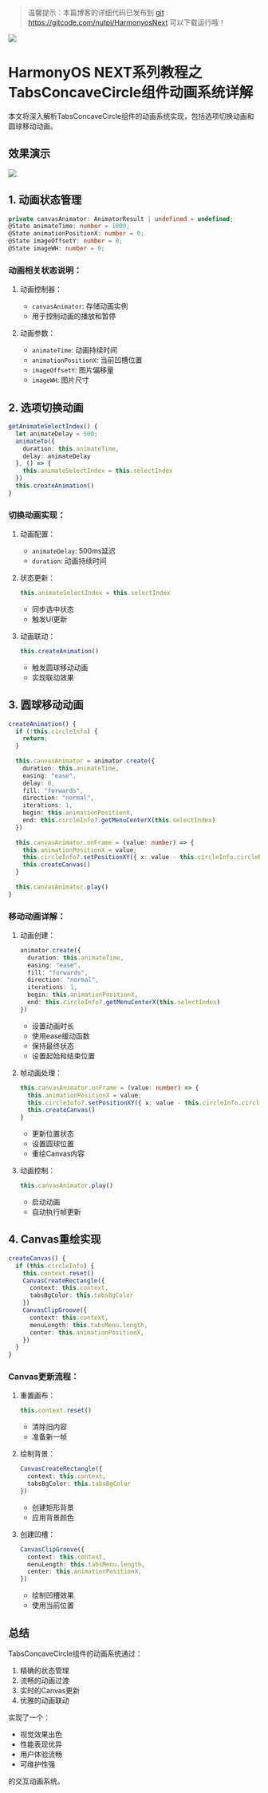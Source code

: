 > 温馨提示：本篇博客的详细代码已发布到 [git](https://gitcode.com/nutpi/HarmonyosNext) : https://gitcode.com/nutpi/HarmonyosNext 可以下载运行哦！

![](../images/img_ebd152fa.png)
# HarmonyOS NEXT系列教程之 TabsConcaveCircle组件动画系统详解

本文将深入解析TabsConcaveCircle组件的动画系统实现，包括选项切换动画和圆球移动动画。
## 效果演示

![](../images/img_e3a9fa89.png)
## 1. 动画状态管理

```typescript
private canvasAnimator: AnimatorResult | undefined = undefined;
@State animateTime: number = 1000;
@State animationPositionX: number = 0;
@State imageOffsetY: number = 0;
@State imageWH: number = 0;
```

### 动画相关状态说明：

1. 动画控制器：
   - `canvasAnimator`: 存储动画实例
   - 用于控制动画的播放和暂停

2. 动画参数：
   - `animateTime`: 动画持续时间
   - `animationPositionX`: 当前凹槽位置
   - `imageOffsetY`: 图片偏移量
   - `imageWH`: 图片尺寸

## 2. 选项切换动画

```typescript
getAnimateSelectIndex() {
  let animateDelay = 500;
  animateTo({
    duration: this.animateTime,
    delay: animateDelay
  }, () => {
    this.animateSelectIndex = this.selectIndex
  })
  this.createAnimation()
}
```

### 切换动画实现：

1. 动画配置：
   - `animateDelay`: 500ms延迟
   - `duration`: 动画持续时间

2. 状态更新：
   ```typescript
   this.animateSelectIndex = this.selectIndex
   ```
   - 同步选中状态
   - 触发UI更新

3. 动画联动：
   ```typescript
   this.createAnimation()
   ```
   - 触发圆球移动动画
   - 实现联动效果

## 3. 圆球移动动画

```typescript
createAnimation() {
  if (!this.circleInfo) {
    return;
  }
  
  this.canvasAnimator = animator.create({
    duration: this.animateTime,
    easing: "ease",
    delay: 0,
    fill: "forwards",
    direction: "normal",
    iterations: 1,
    begin: this.animationPositionX,
    end: this.circleInfo?.getMenuCenterX(this.selectIndex)
  })
  
  this.canvasAnimator.onFrame = (value: number) => {
    this.animationPositionX = value;
    this.circleInfo?.setPositionXY({ x: value - this.circleInfo.circleRadius })
    this.createCanvas()
  }
  
  this.canvasAnimator.play()
}
```

### 移动动画详解：

1. 动画创建：
   ```typescript
   animator.create({
     duration: this.animateTime,
     easing: "ease",
     fill: "forwards",
     direction: "normal",
     iterations: 1,
     begin: this.animationPositionX,
     end: this.circleInfo?.getMenuCenterX(this.selectIndex)
   })
   ```
   - 设置动画时长
   - 使用ease缓动函数
   - 保持最终状态
   - 设置起始和结束位置

2. 帧动画处理：
   ```typescript
   this.canvasAnimator.onFrame = (value: number) => {
     this.animationPositionX = value;
     this.circleInfo?.setPositionXY({ x: value - this.circleInfo.circleRadius })
     this.createCanvas()
   }
   ```
   - 更新位置状态
   - 设置圆球位置
   - 重绘Canvas内容

3. 动画控制：
   ```typescript
   this.canvasAnimator.play()
   ```
   - 启动动画
   - 自动执行帧更新

## 4. Canvas重绘实现

```typescript
createCanvas() {
  if (this.circleInfo) {
    this.context.reset()
    CanvasCreateRectangle({
      context: this.context,
      tabsBgColor: this.tabsBgColor
    })
    CanvasClipGroove({
      context: this.context,
      menuLength: this.tabsMenu.length,
      center: this.animationPositionX,
    })
  }
}
```

### Canvas更新流程：

1. 重置画布：
   ```typescript
   this.context.reset()
   ```
   - 清除旧内容
   - 准备新一帧

2. 绘制背景：
   ```typescript
   CanvasCreateRectangle({
     context: this.context,
     tabsBgColor: this.tabsBgColor
   })
   ```
   - 创建矩形背景
   - 应用背景颜色

3. 创建凹槽：
   ```typescript
   CanvasClipGroove({
     context: this.context,
     menuLength: this.tabsMenu.length,
     center: this.animationPositionX,
   })
   ```
   - 绘制凹槽效果
   - 使用当前位置

## 总结

TabsConcaveCircle组件的动画系统通过：
1. 精确的状态管理
2. 流畅的动画过渡
3. 实时的Canvas更新
4. 优雅的动画联动

实现了一个：
- 视觉效果出色
- 性能表现优异
- 用户体验流畅
- 可维护性强

的交互动画系统。
